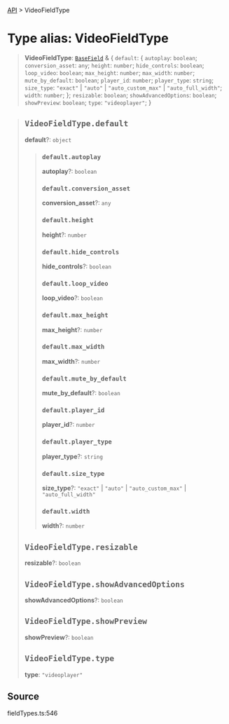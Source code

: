 [API](../index.md) > VideoFieldType

# Type alias: VideoFieldType

> **VideoFieldType**: [`BaseField`](type-alias.BaseField.md) & \{
  `default`: \{
    `autoplay`: `boolean`;
    `conversion_asset`: `any`;
    `height`: `number`;
    `hide_controls`: `boolean`;
    `loop_video`: `boolean`;
    `max_height`: `number`;
    `max_width`: `number`;
    `mute_by_default`: `boolean`;
    `player_id`: `number`;
    `player_type`: `string`;
    `size_type`: `"exact"` \| `"auto"` \| `"auto_custom_max"` \| `"auto_full_width"`;
    `width`: `number`;
  };
  `resizable`: `boolean`;
  `showAdvancedOptions`: `boolean`;
  `showPreview`: `boolean`;
  `type`: `"videoplayer"`;
 }

> ## `VideoFieldType.default`
>
> **default**?: `object`
>
> > ### `default.autoplay`
> >
> > **autoplay**?: `boolean`
> >
> > ### `default.conversion_asset`
> >
> > **conversion\_asset**?: `any`
> >
> > ### `default.height`
> >
> > **height**?: `number`
> >
> > ### `default.hide_controls`
> >
> > **hide\_controls**?: `boolean`
> >
> > ### `default.loop_video`
> >
> > **loop\_video**?: `boolean`
> >
> > ### `default.max_height`
> >
> > **max\_height**?: `number`
> >
> > ### `default.max_width`
> >
> > **max\_width**?: `number`
> >
> > ### `default.mute_by_default`
> >
> > **mute\_by\_default**?: `boolean`
> >
> > ### `default.player_id`
> >
> > **player\_id**?: `number`
> >
> > ### `default.player_type`
> >
> > **player\_type**?: `string`
> >
> > ### `default.size_type`
> >
> > **size\_type**?: `"exact"` \| `"auto"` \| `"auto_custom_max"` \| `"auto_full_width"`
> >
> > ### `default.width`
> >
> > **width**?: `number`
> >
> >
>
> ## `VideoFieldType.resizable`
>
> **resizable**?: `boolean`
>
> ## `VideoFieldType.showAdvancedOptions`
>
> **showAdvancedOptions**?: `boolean`
>
> ## `VideoFieldType.showPreview`
>
> **showPreview**?: `boolean`
>
> ## `VideoFieldType.type`
>
> **type**: `"videoplayer"`
>
>

## Source

fieldTypes.ts:546
